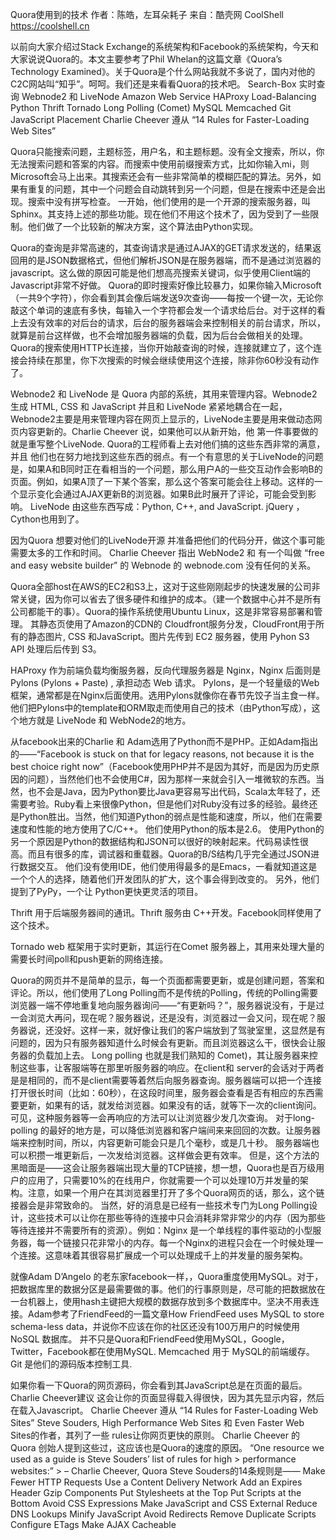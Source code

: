 Quora使用到的技术
作者：陈皓，左耳朵耗子
来自：酷壳网 CoolShell https://coolshell.cn

以前向大家介绍过Stack Exchange的系统架构和Facebook的系统架构，今天和大家说说Quora的。本文主要参考了Phil Whelan的这篇文章《Quora’s Technology Examined》。关于Quora是个什么网站我就不多说了，国内对他的C2C网站叫“知乎”。呵呵。我们还是来看看Quora的技术吧。
Search-Box 实时查询 Webnode2 和 LiveNode Amazon Web Service HAProxy Load-Balancing Python Thrift Tornado Long Polling (Comet) MySQL Memcached Git JavaScript Placement Charlie Cheever 遵从 “14 Rules for Faster-Loading Web Sites”

Quora只能搜索问题，主题标签，用户名，和主题标题。没有全文搜索，所以，你无法搜索问题和答案的内容。而搜索中使用前缀搜索方式，比如你输入mi，则Microsoft会马上出来。其搜索还会有一些非常简单的模糊匹配的算法。另外，如果有重复的问题，其中一个问题会自动跳转到另一个问题，但是在搜索中还是会出现。搜索中没有拼写检查。
一开始，他们使用的是一个开源的搜索服务器，叫Sphinx。其支持上述的那些功能。现在他们不用这个技术了，因为受到了一些限制。他们做了一个比较新的解决方案，这个算法由Python实现。

Quora的查询是非常高速的，其查询请求是通过AJAX的GET请求发送的，结果返回用的是JSON数据格式，但他们解析JSON是在服务器端，而不是通过浏览器的javascript。这么做的原因可能是他们想高亮搜索关键词，似乎使用Client端的Javascript非常不好做。
Quora的即时搜索好像比较暴力，如果你输入Microsoft（一共9个字符），你会看到其会像后端发送9次查询——每按一个键一次，无论你敲这个单词的速底有多快，每输入一个字符都会发一个请求给后台。对于这样的看上去没有效率的对后台的请求，后台的服务器端会来控制相关的前台请求，所以，就算是前台这样做，也不会增加服务器端的负载，因为后台会做相关的处理。
Quora的搜索使用HTTP长连接，当你开始敲查询的时候，连接就建立了，这个连接会持续在那里，你下次搜索的时候会继续使用这个连接，除非你60秒没有动作了。

Webnode2 和 LiveNode 是 Quora 内部的系统，其用来管理内容。Webnode2 生成 HTML, CSS 和 JavaScript 并且和 LiveNode 紧紧地耦合在一起，Webnode2主要是用来管理内容在网页上显示的，LiveNode主要是用来做动态网页内容更新的。Charlie Cheever 说，如果他可以从新开始，他 第一件事要做的就是重写整个LiveNode.
Quora的工程师看上去对他们搞的这些东西非常的满意，并且 他们也在努力地找到这些东西的弱点。有一个有意思的关于LiveNode的问题是，如果A和B同时正在看相当的一个问题，那么用户A的一些交互动作会影响B的页面。例如，如果A顶了一下某个答案，那么这个答案可能会往上移动。这样的一个显示变化会通过AJAX更新B的浏览器。如果B此时展开了评论，可能会受到影响。
LiveNode 由这些东西写成：Python, C++, and JavaScript. jQuery ，Cython也用到了。

因为Quora 想要对他们的LiveNode开源 并准备把他们的代码分开，做这个事可能需要太多的工作和时间。
Charlie Cheever 指出 WebNode2 和 有一个叫做 “free and easy website builder” 的 Webnode 的 webnode.com 没有任何的关系。

Quora全部host在AWS的EC2和S3上，这对于这些刚刚起步的快速发展的公司非常关键，因为你可以省去了很多硬件和维护的成本。（建一个数据中心并不是所有公司都能干的事）。Quora的操作系统使用Ubuntu Linux，这是非常容易部署和管理。
其静态页使用了Amazon的CDN的 Cloudfront服务分发，CloudFront用于所有的静态图片, CSS 和JavaScript。图片先传到 EC2 服务器，使用 Pyhon S3 API 处理后后传到 S3。

HAProxy 作为前端负载均衡服务器，反向代理服务器是 Nginx，Nginx 后面则是 Pylons (Pylons + Paste) , 承担动态 Web 请求。
Pylons，是一个轻量级的Web框架，通常都是在Nginx后面使用。选用Pylons就像你在春节先饺子当主食一样。他们把Pylons中的template和ORM取走而使用自己的技术（由Python写成），这个地方就是 LiveNode 和 WebNode2的地方。

从facebook出来的Charlie 和 Adam选用了Python而不是PHP。正如Adam指出的——“Facebook is stuck on that for legacy reasons, not because it is the best choice right now”（Facebook使用PHP并不是因为其好，而是因为历史原因的问题），当然他们也不会使用C#，因为那样一来就会引入一堆微软的东西。当然，也不会是Java，因为Python要比Java更容易写出代码，Scala太年轻了，还需要考验。Ruby看上来很像Python，但是他们对Ruby没有过多的经验。最终还是Python胜出。当然，他们知道Python的弱点是性能和速度，所以，他们在需要速度和性能的地方使用了C/C++。 他们使用Python的版本是2.6。
使用Python的另一个原因是Python的数据结构和JSON可以很好的映射起来。代码易读性很高。而且有很多的库，调试器和重载器。Quora的B/S结构几乎完全通过JSON进行数据交互。
他们没有使用IDE，他们使用得最多的是Emacs，一看就知道这是一个个人的选择，随着他们开发团队的扩大，这个事会得到改变的。
另外，他们提到了PyPy，一个让 Python更快更灵活的项目。

Thrift 用于后端服务器间的通讯。Thrift 服务由 C++开发。Facebook同样使用了这个技术。

Tornado web 框架用于实时更新，其运行在Comet 服务器上，其用来处理大量的需要长时间poll和push更新的网络连接。

Quora的网页并不是简单的显示，每一个页面都需要更新，或是创建问题，答案和评论。所以，他们使用了Long Polling而不是传统的Polling，传统的Polling需要浏览器一端不停地重复地向服务器询问——“有更新吗？”，服务器说没有，于是过一会浏览大再问，现在呢？服务器说，还是没有，浏览器过一会又问，现在呢？服务器说，还没好。这样一来，就好像让我们的客户端放到了驾驶室里，这显然是有问题的，因为只有服务器知道什么时候会有更新。而且浏览器这么干，很快会让服务器的负载加上去。
Long polling 也就是我们熟知的 Comet)，其让服务器来控制这些事，让客服端等在那里听服务器的响应。在client和 server的会话对于两者是是相同的，而不是client需要等着然后向服务器查询。服务器端可以把一个连接打开很长时间（比如：60秒），在这段时间里，服务器会查看是否有相应的东西需要更新，如果有的话，就发给浏览器。如果没有的话，就等下一次的client询问。可见，这种服务器等一会再响应的方法可以让浏览器少发几次查询。
对于long-polling 的最好的地方是，可以降低浏览器和客户端间来来回回的次数。让服务器端来控制时间，所以，内容更新可能会只是几个毫秒，或是几十秒。 服务器端也可以积攒一堆更新后，一次发给浏览器。这样做会更有效率。
但是，这个方法的黑暗面是——这会让服务器端出现大量的TCP链接，想一想，Quora也是百万级用户的应用了，只需要10%的在线用户，你就需要一个可以处理10万并发量的架构。注意，如果一个用户在其浏览器里打开了多个Quora网页的话，那么，这个链接器会是非常致命的。
当然，好的消息是已经有一些技术专门为Long Polling设计，这些技术可以让你在那些等待的连接中只会消耗非常非常少的内存（因为那些等待连接并不需要所有的资源）。例如：Nginx 是一个单线程的事件驱动的小型服务器，每一个链接只花非常小的内存。每一个Nginx的进程只会在一个时候处理一个连接。这意味着其很容易扩展成一个可以处理成千上的并发量的服务架构。

就像Adam D’Angelo 的老东家facebook一样，，Quora重度使用MySQL。对于，把数据库里的数据分区是最需要做的事。他们的行事原则是，尽可能的把数据放在一台机器上，使用hash主键把大规模的数据存放到多个数据库中。坚决不用表连接。Adam参考了FriendFeed的一篇文章How FriendFeed uses MySQL to store schema-less data，并说你不应该在你的社区还没有100万用户的时候使用NoSQL 数据库。
并不只是Quora和FriendFeed使用MySQL，Google，Twitter，Facebook都在使用MySQL.
Memcached 用于 MySQL的前端缓存。
Git 是他们的源码版本控制工具.

如果你看一下Quora的网页源码，你会看到其JavaScript总是在页面的最后。 Charlie Cheever建议 这会让你的页面显得载入得很快，因为其先显示内容，然后在载入Javascript。
Charlie Cheever 遵从 “14 Rules for Faster-Loading Web Sites”
Steve Souders, High Performance Web Sites 和 Even Faster Web Sites的作者，其列了一些 rules让你网页更快的原则。 Charlie Cheever 的 Quora 创始人提到这些过，这应该也是Quora的速度的原因。
“One resource we used as a guide is Steve Souders’ list of rules for high > performance websites:” > – Charlie Cheever, Quora
Steve Souders的14条规则是——
Make Fewer HTTP Requests Use a Content Delivery Network Add an Expires Header Gzip Components Put Stylesheets at the Top Put Scripts at the Bottom Avoid CSS Expressions Make JavaScript and CSS External Reduce DNS Lookups Minify JavaScript Avoid Redirects Remove Duplicate Scripts Configure ETags Make AJAX Cacheable
